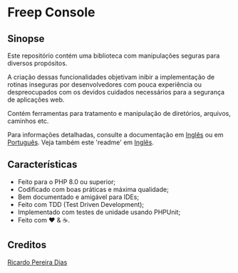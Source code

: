 # Freep Console

## Sinopse

Este repositório contém uma biblioteca com manipulações seguras para diversos propósitos.

A criação dessas funcionalidades objetivam inibir a implementação de rotinas inseguras por desenvolvedores com pouca experiência ou despreocupados com os devidos cuidados necessários para a segurança de aplicações web.

Contém ferramentas para tratamento e manipulação de diretórios, arquivos, caminhos etc.

Para informações detalhadas, consulte a documentação em [Inglês](../en/index.md) ou em [Português](indice.md). Veja também este 'readme' em [Inglês](../../readme.md).

## Características

- Feito para o PHP 8.0 ou superior;
- Codificado com boas práticas e máxima qualidade;
- Bem documentado e amigável para IDEs;
- Feito com TDD (Test Driven Development);
- Implementado com testes de unidade usando PHPUnit;
- Feito com :heart: &amp; :coffee:.

## Creditos

[Ricardo Pereira Dias](https://www.ricardopedias.com.br)
